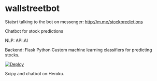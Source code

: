 # wallstreetbot

Statsrt talking to the bot on messenger:
http://m.me/stockpredictions

Chatbot for stock predictions 

NLP: API.AI

Backend: 
Flask 
Python
Custom machine learning classifiers for predicting stocks.

[![Deploy](https://www.herokucdn.com/deploy/button.svg)](https://heroku.com/deploy)

Scipy and chatbot on Heroku.
